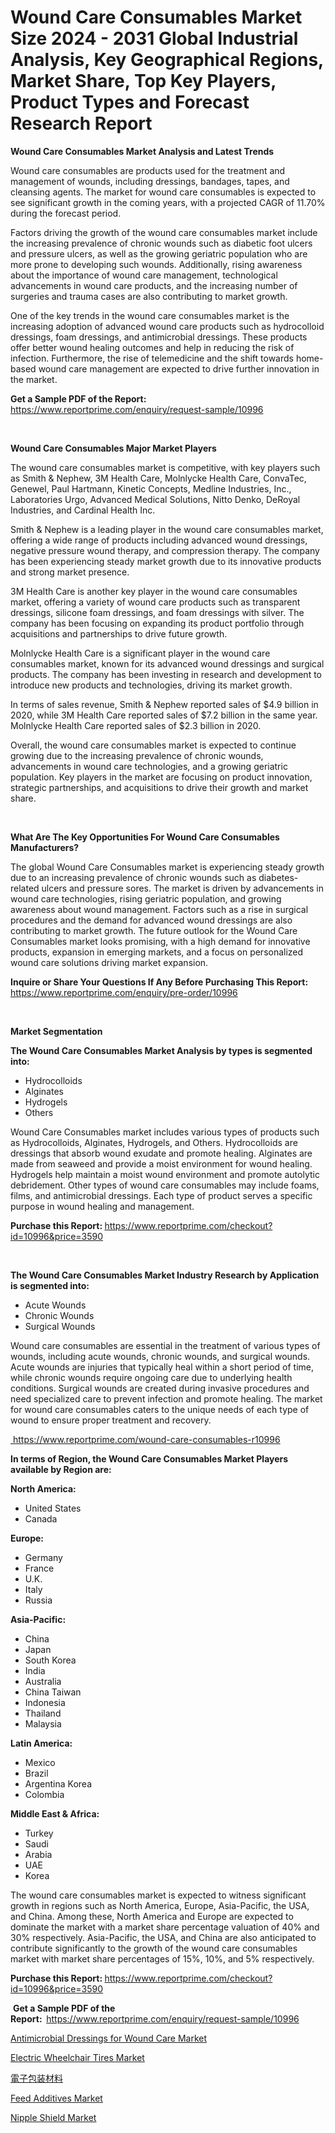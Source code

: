 <p><h1>Wound Care Consumables Market Size 2024 - 2031 Global Industrial Analysis, Key Geographical Regions, Market Share, Top Key Players, Product Types and Forecast Research Report</h1></p><p><strong>Wound Care Consumables Market Analysis and Latest Trends</strong></p>
<p><p>Wound care consumables are products used for the treatment and management of wounds, including dressings, bandages, tapes, and cleansing agents. The market for wound care consumables is expected to see significant growth in the coming years, with a projected CAGR of 11.70% during the forecast period.</p><p>Factors driving the growth of the wound care consumables market include the increasing prevalence of chronic wounds such as diabetic foot ulcers and pressure ulcers, as well as the growing geriatric population who are more prone to developing such wounds. Additionally, rising awareness about the importance of wound care management, technological advancements in wound care products, and the increasing number of surgeries and trauma cases are also contributing to market growth.</p><p>One of the key trends in the wound care consumables market is the increasing adoption of advanced wound care products such as hydrocolloid dressings, foam dressings, and antimicrobial dressings. These products offer better wound healing outcomes and help in reducing the risk of infection. Furthermore, the rise of telemedicine and the shift towards home-based wound care management are expected to drive further innovation in the market.</p></p>
<p><strong>Get a Sample PDF of the Report:&nbsp;</strong> <a href="https://www.reportprime.com/enquiry/request-sample/10996">https://www.reportprime.com/enquiry/request-sample/10996</a></p>
<p>&nbsp;</p>
<p><strong>Wound Care Consumables Major Market Players</strong></p>
<p><p>The wound care consumables market is competitive, with key players such as Smith & Nephew, 3M Health Care, Molnlycke Health Care, ConvaTec, Genewel, Paul Hartmann, Kinetic Concepts, Medline Industries, Inc., Laboratories Urgo, Advanced Medical Solutions, Nitto Denko, DeRoyal Industries, and Cardinal Health Inc.</p><p>Smith & Nephew is a leading player in the wound care consumables market, offering a wide range of products including advanced wound dressings, negative pressure wound therapy, and compression therapy. The company has been experiencing steady market growth due to its innovative products and strong market presence.</p><p>3M Health Care is another key player in the wound care consumables market, offering a variety of wound care products such as transparent dressings, silicone foam dressings, and foam dressings with silver. The company has been focusing on expanding its product portfolio through acquisitions and partnerships to drive future growth.</p><p>Molnlycke Health Care is a significant player in the wound care consumables market, known for its advanced wound dressings and surgical products. The company has been investing in research and development to introduce new products and technologies, driving its market growth.</p><p>In terms of sales revenue, Smith & Nephew reported sales of $4.9 billion in 2020, while 3M Health Care reported sales of $7.2 billion in the same year. Molnlycke Health Care reported sales of $2.3 billion in 2020.</p><p>Overall, the wound care consumables market is expected to continue growing due to the increasing prevalence of chronic wounds, advancements in wound care technologies, and a growing geriatric population. Key players in the market are focusing on product innovation, strategic partnerships, and acquisitions to drive their growth and market share.</p></p>
<p>&nbsp;</p>
<p><strong>What Are The Key Opportunities For Wound Care Consumables Manufacturers?</strong></p>
<p><p>The global Wound Care Consumables market is experiencing steady growth due to an increasing prevalence of chronic wounds such as diabetes-related ulcers and pressure sores. The market is driven by advancements in wound care technologies, rising geriatric population, and growing awareness about wound management. Factors such as a rise in surgical procedures and the demand for advanced wound dressings are also contributing to market growth. The future outlook for the Wound Care Consumables market looks promising, with a high demand for innovative products, expansion in emerging markets, and a focus on personalized wound care solutions driving market expansion.</p></p>
<p><strong>Inquire or Share Your Questions If Any Before Purchasing This Report:</strong> <a href="https://www.reportprime.com/enquiry/pre-order/10996">https://www.reportprime.com/enquiry/pre-order/10996</a></p>
<p>&nbsp;</p>
<p><strong>Market Segmentation</strong></p>
<p><strong>The Wound Care Consumables Market Analysis by types is segmented into:</strong></p>
<p><ul><li>Hydrocolloids</li><li>Alginates</li><li>Hydrogels</li><li>Others</li></ul></p>
<p><p>Wound Care Consumables market includes various types of products such as Hydrocolloids, Alginates, Hydrogels, and Others. Hydrocolloids are dressings that absorb wound exudate and promote healing. Alginates are made from seaweed and provide a moist environment for wound healing. Hydrogels help maintain a moist wound environment and promote autolytic debridement. Other types of wound care consumables may include foams, films, and antimicrobial dressings. Each type of product serves a specific purpose in wound healing and management.</p></p>
<p><strong>Purchase this Report:&nbsp;</strong><a href="https://www.reportprime.com/checkout?id=10996&price=3590">https://www.reportprime.com/checkout?id=10996&price=3590</a></p>
<p>&nbsp;</p>
<p><strong>The Wound Care Consumables Market Industry Research by Application is segmented into:</strong></p>
<p><ul><li>Acute Wounds</li><li>Chronic Wounds</li><li>Surgical Wounds</li></ul></p>
<p><p>Wound care consumables are essential in the treatment of various types of wounds, including acute wounds, chronic wounds, and surgical wounds. Acute wounds are injuries that typically heal within a short period of time, while chronic wounds require ongoing care due to underlying health conditions. Surgical wounds are created during invasive procedures and need specialized care to prevent infection and promote healing. The market for wound care consumables caters to the unique needs of each type of wound to ensure proper treatment and recovery.</p></p>
<p><a href="https://www.reportprime.com/wound-care-consumables-r10996">&nbsp;https://www.reportprime.com/wound-care-consumables-r10996</a></p>
<p><strong>In terms of Region, the Wound Care Consumables Market Players available by Region are:</strong></p>
<p>
    <p> <strong> North America: </strong>
        <ul>
            <li>United States</li>
            <li>Canada</li>
        </ul>
        </p> 
    <p> <strong> Europe: </strong>
        <ul>
            <li>Germany</li>
            <li>France</li>
            <li>U.K.</li>
            <li>Italy</li>
            <li>Russia</li>
        </ul>
        </p> 
    <p> <strong> Asia-Pacific: </strong>
        <ul>
            <li>China</li>
            <li>Japan</li>
            <li>South Korea</li>
            <li>India</li>
            <li>Australia</li>
            <li>China Taiwan</li>
            <li>Indonesia</li>
            <li>Thailand</li>
            <li>Malaysia</li>
        </ul>
        </p> 
    <p> <strong> Latin America: </strong>
        <ul>
            <li>Mexico</li>
            <li>Brazil</li>
            <li>Argentina Korea</li>
            <li>Colombia</li>
        </ul>
        </p> 
    <p> <strong> Middle East & Africa: </strong>
        <ul>
            <li>Turkey</li>
            <li>Saudi</li>
            <li>Arabia</li>
            <li>UAE</li>
            <li>Korea</li>
        </ul>
    </p>
    </p>
<p><p>The wound care consumables market is expected to witness significant growth in regions such as North America, Europe, Asia-Pacific, the USA, and China. Among these, North America and Europe are expected to dominate the market with a market share percentage valuation of 40% and 30% respectively. Asia-Pacific, the USA, and China are also anticipated to contribute significantly to the growth of the wound care consumables market with market share percentages of 15%, 10%, and 5% respectively.</p></p>
<p><strong>Purchase this Report: </strong><a href="https://www.reportprime.com/checkout?id=10996&price=3590">https://www.reportprime.com/checkout?id=10996&price=3590</a></p>
<p>&nbsp;<strong>Get a Sample PDF of the Report:&nbsp;&nbsp;</strong><a href="https://www.reportprime.com/enquiry/request-sample/10996">https://www.reportprime.com/enquiry/request-sample/10996</a></p>
<p><strong></strong></p>
<p><p><a href="https://github.com/nicholepatriciadoylenwnrjr0/Market-Research-Report-List-2/blob/main/antimicrobial-dressings-for-wound-care-market.md">Antimicrobial Dressings for Wound Care Market</a></p><p><a href="https://github.com/gamblestampleyjenny50m5sl6/Market-Research-Report-List-2/blob/main/electric-wheelchair-tires-market.md">Electric Wheelchair Tires Market</a></p><p><a href="https://github.com/nemesis2824/Market-Research-Report-List-1/blob/main/250476880003.md">電子包装材料</a></p><p><a href="https://www.linkedin.com/pulse/feed-additives-market-furnish-information-size-share-dynamics-czmrf">Feed Additives Market</a></p><p><a href="https://issuu.com/reportprime-2/docs/nipple-shield-market-size-2030.pptx">Nipple Shield Market</a></p></p>